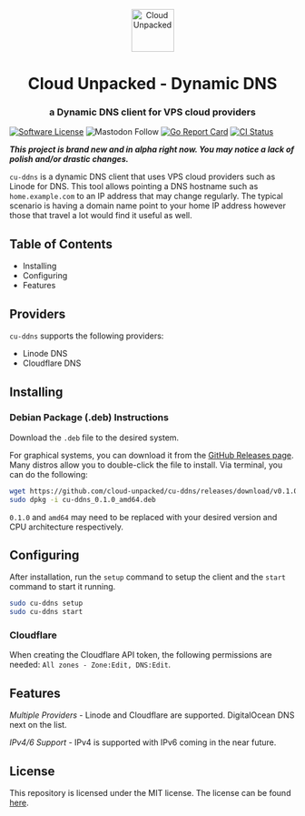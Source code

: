 <div align="center">
	<p>
		<a href="https://www.CloudUnpacked.com">
			<img alt="Cloud Unpacked" src="img/logo-badge-circle.svg" width="75" />
		</a>
	</p>
	<h1>Cloud Unpacked - Dynamic DNS</h1>
	<h3>a Dynamic DNS client for VPS cloud providers</h3>
</div>

[![Software License](https://img.shields.io/badge/license-MIT-blue.svg)](https://raw.githubusercontent.com/cloud-unpacked/cu-ddns/trunk/LICENSE)
![Mastodon Follow](https://img.shields.io/mastodon/follow/109867425182016614?domain=https%3A%2F%2Fnanobyte.cafe&style=flat&color=858AFA)
[![Go Report Card](https://goreportcard.com/badge/github.com/cloud-unpacked/cu-ddns)](https://goreportcard.com/report/github.com/cloud-unpacked/cu-ddns)
[![CI Status](https://dl.circleci.com/status-badge/img/gh/cloud-unpacked/cu-ddns/tree/trunk.svg?style=shield)](https://dl.circleci.com/status-badge/redirect/gh/cloud-unpacked/cu-ddns/tree/trunk)

***This project is brand new and in alpha right now. You may notice a lack of polish and/or drastic changes.***

`cu-ddns` is a dynamic DNS client that uses VPS cloud providers such as Linode for DNS.
This tool allows pointing a DNS hostname such as `home.example.com` to an IP address that may change regularly.
The typical scenario is having a domain name point to your home IP address however those that travel a lot would find it useful as well.


## Table of Contents

- Installing
- Configuring
- Features


## Providers

`cu-ddns` supports the following providers:

- Linode DNS
- Cloudflare DNS


## Installing

### Debian Package (.deb) Instructions

Download the `.deb` file to the desired system.

For graphical systems, you can download it from the [GitHub Releases page][gh-releases].
Many distros allow you to double-click the file to install.
Via terminal, you can do the following:

```bash
wget https://github.com/cloud-unpacked/cu-ddns/releases/download/v0.1.0/cu-ddns_0.1.0_amd64.deb
sudo dpkg -i cu-ddns_0.1.0_amd64.deb
```

`0.1.0` and `amd64` may need to be replaced with your desired version and CPU architecture respectively.


## Configuring

After installation, run the `setup` command to setup the client and the `start` command to start it running.

```bash
sudo cu-ddns setup
sudo cu-ddns start
```

### Cloudflare

When creating the Cloudflare API token, the following permissions are needed: `All zones - Zone:Edit, DNS:Edit`.


## Features

*Multiple Providers* - Linode and Cloudflare are supported.
DigitalOcean DNS next on the list.

*IPv4/6 Support* - IPv4 is supported with IPv6 coming in the near future.


## License

This repository is licensed under the MIT license.
The license can be found [here](./LICENSE).



[gh-releases]: https://github.com/cloud-unpacked/cu-ddns/releases
